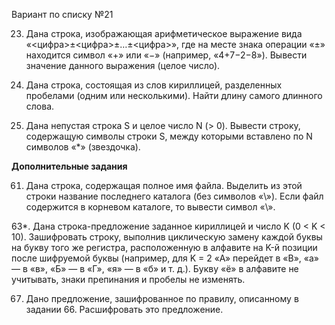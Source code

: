 Вариант по списку №21

23. Дана строка, изображающая арифметическое выражение вида «<цифра>±<цифра>±…±<цифра>», где на месте знака операции «±» находится символ «+» или «−» (например, «4+7−2−8»). Вывести значение данного выражения (целое число).

46. Дана строка, состоящая из слов кириллицей, разделенных пробелами (одним или несколькими). Найти длину самого длинного слова.

12. Дана непустая строка S и целое число N (> 0). Вывести строку, содержащую символы строки S, между которыми вставлено по N символов «*» (звездочка).

**Дополнительные задания**

61. Дана строка, содержащая полное имя файла. Выделить из этой строки название последнего каталога (без символов «\»). Если файл содержится в корневом каталоге, то вывести символ «\».

63*. Дана строка-предложение заданное кириллицей и число K (0 < K < 10). Зашифровать строку, выполнив циклическую замену каждой буквы на букву того же регистра, расположенную в алфавите на K-й позиции после шифруемой буквы (например, для K = 2 «А» перейдет в «В», «а» — в «в», «Б» — в «Г», «я» — в «б» и т. д.). Букву «ё» в алфавите не учитывать, знаки препинания и пробелы не изменять.

67. Дано предложение, зашифрованное по правилу, описанному в задании 66. Расшифровать это предложение.
